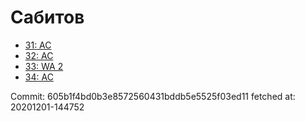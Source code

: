 # Сабитов
- [31: AC](31.md)
- [32: AC](32.md)
- [33: WA 2](33.md)
- [34: AC](34.md)

Commit: 605b1f4bd0b3e8572560431bddb5e5525f03ed11
 fetched at: 20201201-144752
